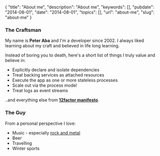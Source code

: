 {
    "title": "About me",
    "description": "About me",
    "keywords": [],
    "pubdate": "2014-08-01",
    "date": "2014-08-01",
    "topics": [],
    "url": "about-me",
    "slug": "about-me"
}

### The Craftsman ###

My name is **Peter Aba** and I'm a developer since 2002. I always liked learning about my craft and believed in life long learning. 

Instead of boring you to death, here's a short list of things I truly value and believe in:

  * Explicitly declare and isolate dependencies
  * Treat backing services as attached resources
  * Execute the app as one or more stateless processes
  * Scale out via the process model
  * Treat logs as event streams

..and everything else from **[12factor manifesto](http://12factor.net/)**.

### The Guy ###

From a personal perspective I love:

   * Music - especially <a href="http://peethallgatzene.tumblr.com" target="_blank">rock and metal</a>
   * Beer
   * Travelling
   * Winter sports

